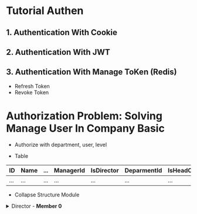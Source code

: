 # Tutorial Authen 
## 1. Authentication With Cookie
## 2. Authentication With JWT
## 3. Authentication With Manage ToKen (Redis) 

- Refresh Token
- Revoke Token

# Authorization Problem: Solving Manage User In Company Basic
- Authorize with department, user, level

- Table

| ID | Name | ... | ManagerId | IsDirector | DeparmentId | IsHeadOfDepartment |
| ------ | ------ | ------ | ------ | ------ | ------ | ------ |
| ... | ... | ... | ... | ... | ... | ... |


- Collapse Structure Module

<details>
<summary>Director - <b>Member 0</b></summary>
  <details>
  <summary>Head of HR Department - <b>Member 5</b></summary>
  
    - Member 1
    - Member 2
    - ...
  </details>
   <details>
  <summary>Head of Development Department - <b>Member 6</b></summary>
     
    - Member 3
    - Member 4
    - ...
  </details>
</details>
